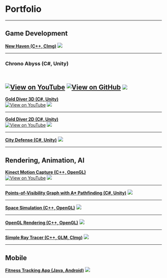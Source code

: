 # Portfolio

---

## Game Development

**[New Haven (C++, CImg)](https://github.com/OmarAlFarajat/New-Haven-Board-Game)**
<img src="images/new-haven_thumbnail.jpg?raw=true"/>

---
### Chrono Abyss (C#, Unity)
<!-- **[Chrono Abyss (C#, Unity)](https://github.com/christopherdufort/Dream-Eater-Interactive)** -->
<br>[![View on YouTube](images/youtube_icon.jpg?raw=true)](https://www.youtube.com/watch?v=_nvECaCOx4Y)
[![View on GitHub](images/github_icon.jpg?raw=true)](https://github.com/christopherdufort/Dream-Eater-Interactive)
<img src="images/chrono-abyss_thumbnail.jpg?raw=true"/>
---

**[Gold Diver 3D (C#, Unity)](https://github.com/OmarAlFarajat/Gold-Diver-3D)**
<br>[![View on YouTube](images/youtube_icon.jpg?raw=true)](https://www.youtube.com/watch?v=sOH0t1z6z34)
<img src="images/gold-diver-3d_thumbnail.jpg?raw=true"/>

---

**[Gold Diver 2D (C#, Unity)](https://github.com/OmarAlFarajat/Gold-Diver-2D)**
<br>[![View on YouTube](images/youtube_icon.jpg?raw=true)](https://www.youtube.com/watch?v=XjyPEf7X2iE)
<img src="images/gold-diver-2d_thumbnail.jpg?raw=true"/>

---

**[City Defense (C#, Unity)](https://github.com/zee366/CityDefense)**
<img src="images/city-defense_thumbnail.jpg?raw=true"/>

---

## Rendering, Animation, AI

**[Kinect Motion Capture (C++, OpenGL)](https://github.com/OmarAlFarajat/Kinect-Motion-Capture)**
<br>[![View on YouTube](images/youtube_icon.jpg?raw=true)](https://www.youtube.com/watch?v=YRt8sM6gbdI)
<img src="images/kinect-mocap_thumbnail.jpg?raw=true"/>

---

**[Points-of-Visibility Graph with A* Pathfinding (C#, Unity)](https://github.com/OmarAlFarajat/Unity-POV-Graph)**
<img src="images/pov-graph_thumbnail.jpg?raw=true"/>

---

**[Space Simulation (C++, OpenGL)](https://github.com/zee366/SpaceSimulation)**
<img src="images/space-sim_thumbnail.jpg?raw=true"/>

---

**[OpenGL Rendering (C++, OpenGL)](https://github.com/OmarAlFarajat/OpenGL-Rendering)**
<img src="images/opengl-render_thumbnail.jpg?raw=true"/>

---

**[Simple Ray Tracer (C++, GLM, CImg)](https://github.com/OmarAlFarajat/Simple-Ray-Tracer)**
<img src="images/ray-tracer_thumbnail.jpg?raw=true"/>

---

## Mobile

**[Fitness Tracking App (Java, Android)](https://github.com/comp354-group-i-j/fitnesstracking)**
<img src="images/fitness-app_thumbnail.jpg?raw=true"/>
